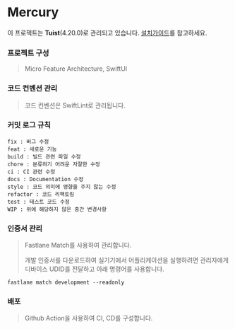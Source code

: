 # Mercury

이 프로젝트는 **Tuist**(4.20.0)로 관리되고 있습니다.
[설치가이드](https://docs.tuist.io/guides/quick-start/install-tuist)를 참고하세요.


### 프로젝트 구성
> Micro Feature Architecture, SwiftUI


### 코드 컨벤션 관리
> 코드 컨벤션은 SwiftLint로 관리됩니다.


 ### 커밋 로그 규칙
```
fix : 버그 수정  
feat : 새로운 기능   
build : 빌드 관련 파일 수정   
chore : 분류하기 어려운 자잘한 수정   
ci : CI 관련 수정   
docs : Documentation 수정   
style : 코드 의미에 영향을 주지 않는 수정   
refactor : 코드 리팩토링   
test : 테스트 코드 수정   
WIP : 위에 해당하지 않은 중간 변경사항
```


### 인증서 관리
> Fastlane Match를 사용하여 관리합니다.
> 
> 개발 인증서를 다운로드하여 실기기에서 어플리케이션을 실행하려면 관리자에게 디바이스 UDID를 전달하고 아래 명령어를 사용합니다.
```
fastlane match development --readonly
```


### 배포
> Github Action을 사용하여 CI, CD를 구성합니다.

